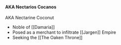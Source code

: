 #### AKA Nectarios Cocanos
 AKA Nectarine Coconut

* Noble of [[Damaria]]
* Posed as a merchant to infiltrate [[Jargen]] Empire
* Seeking the [[The Oaken Throne]]
